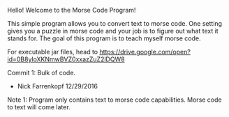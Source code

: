 Hello! Welcome to the Morse Code Program!

This simple program allows you to convert text to morse code.
One setting gives you a puzzle in morse code and your job is to figure out what text it stands for.
The goal of this program is to teach myself morse code.

For executable jar files, head to
https://drive.google.com/open?id=0B8yloXKNmwBVZ0xxazZuZ2lDQW8

Commit 1: Bulk of code.

- Nick Farrenkopf
12/29/2016



Note 1: Program only contains text to morse code capabilities. Morse code to text will come later.
